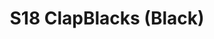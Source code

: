---
title: S18 ClapBlacks (Black)
permalink: "/teams/black"
members:
- 'Darryl Pilate - Captain '
- Brian Hotchkiss - Quarterback
- "Amanda Livingstone\t"
- "Devaughn Wilson\t"
- "Greg Carter\t"
- "Hiran Nisar\t"
- "JC Chiuco\t"
- "Ken Green\t"
- "Luke Hogue\t"
- "Sasha Buchert\t"
- "Stephen Stern\t"
- "Stu Shaginaw\t"
- "Tony Stewart\t"
- Alexandra Harvey
- Breanna Markenson-Bussel
teamid: 6913
name: S18 ClapBlacks
color: Black
division: ''
---